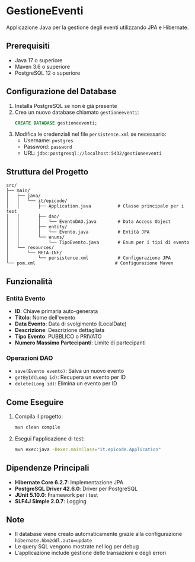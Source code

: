 # GestioneEventi

Applicazione Java per la gestione degli eventi utilizzando JPA e Hibernate.

## Prerequisiti

- Java 17 o superiore
- Maven 3.6 o superiore
- PostgreSQL 12 o superiore

## Configurazione del Database

1. Installa PostgreSQL se non è già presente
2. Crea un nuovo database chiamato `gestioneeventi`:
   ```sql
   CREATE DATABASE gestioneeventi;
   ```
3. Modifica le credenziali nel file `persistence.xml` se necessario:
   - Username: `postgres`
   - Password: `password`
   - URL: `jdbc:postgresql://localhost:5432/gestioneeventi`

## Struttura del Progetto

```
src/
├── main/
│   ├── java/
│   │   └── it/epicode/
│   │       ├── Application.java          # Classe principale per i test
│   │       ├── dao/
│   │       │   └── EventoDAO.java        # Data Access Object
│   │       ├── entity/
│   │       │   └── Evento.java           # Entità JPA
│   │       └── enums/
│   │           └── TipoEvento.java       # Enum per i tipi di evento
│   └── resources/
│       └── META-INF/
│           └── persistence.xml           # Configurazione JPA
└── pom.xml                              # Configurazione Maven
```

## Funzionalità

### Entità Evento
- **ID**: Chiave primaria auto-generata
- **Titolo**: Nome dell'evento
- **Data Evento**: Data di svolgimento (LocalDate)
- **Descrizione**: Descrizione dettagliata
- **Tipo Evento**: PUBBLICO o PRIVATO
- **Numero Massimo Partecipanti**: Limite di partecipanti

### Operazioni DAO
- `save(Evento evento)`: Salva un nuovo evento
- `getById(Long id)`: Recupera un evento per ID
- `delete(Long id)`: Elimina un evento per ID

## Come Eseguire

1. Compila il progetto:
   ```bash
   mvn clean compile
   ```

2. Esegui l'applicazione di test:
   ```bash
   mvn exec:java -Dexec.mainClass="it.epicode.Application"
   ```

## Dipendenze Principali

- **Hibernate Core 6.2.7**: Implementazione JPA
- **PostgreSQL Driver 42.6.0**: Driver per PostgreSQL
- **JUnit 5.10.0**: Framework per i test
- **SLF4J Simple 2.0.7**: Logging

## Note

- Il database viene creato automaticamente grazie alla configurazione `hibernate.hbm2ddl.auto=update`
- Le query SQL vengono mostrate nel log per debug
- L'applicazione include gestione delle transazioni e degli errori